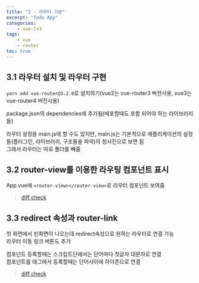 ```yaml
--- 
title: "3 - 라우터 기본" 
excerpt: "Todo App"
categories: 
    - vue-lv3
tags: 
    - vue
    - router
toc: true
--- 
```


## 3.1 라우터 설치 및 라우터 구현

`yarn add vue-router@3.2.0`로 설치하기(vue2는 vue-router3 버전사용, vue3는 vue-router4 버전사용)

package.json의 dependencies에 추가됨(배포할때도 포함 되어야 하는 라이브러리들)  

라우터 설정을 main.js에 할 수도 있지만, main.js는 기본적으로 애플리케이션의 설정들(플러그인, 라이브러리, 구조들을 파악)의 청사진으로 보면 됨  
그래서 라우터는 따로 폴더를 빼줌  

## 3.2 router-view를 이용한 라우팅 컴포넌트 표시

App.vue에 `<router-view></router-view>`로 라우터 컴포넌트 보여줌  

>[diff check](https://github.com/wjddk0909/vue-news/commit/7e9afa13197fa14cfbffc011aa9efd13429f1053)

## 3.3 redirect 속성과 router-link

첫 화면에서 빈화면이 나오는데 redirect속성으로 원하는 라우터로 연결 가능  
라우터 이동 링크 버튼도 추가  

컴포넌트 등록할때는 스크립트단에서는 단어마다 첫글자 대문자로 연결  
컴포넌트를 태그에서 등록할때는 단어사이에 하이픈으로 연결

>[diff check](https://github.com/wjddk0909/vue-news/commit/d0de793092e5dae58d78f1027b9885d3b5ca22a6)